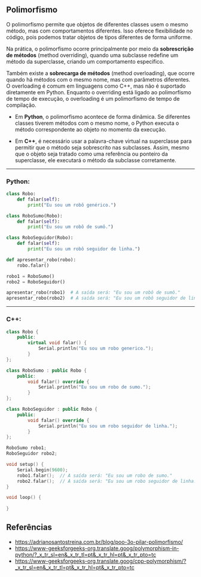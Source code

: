## Polimorfismo

O polimorfismo permite que objetos de diferentes classes usem o mesmo método, mas com comportamentos diferentes. Isso oferece flexibilidade no código, pois podemos tratar objetos de tipos diferentes de forma uniforme.

Na prática, o polimorfismo ocorre principalmente por meio da **sobrescrição de métodos** (method overriding), quando uma subclasse redefine um método da superclasse, criando um comportamento específico.

Também existe a **sobrecarga de métodos** (method overloading), que ocorre quando há métodos com o mesmo nome, mas com parâmetros diferentes. O overloading é comum em linguagens como C++, mas não é suportado diretamente em Python. Enquanto o overriding está ligado ao polimorfismo de tempo de execução, o overloading é um polimorfismo de tempo de compilação.

- Em **Python**, o polimorfismo acontece de forma dinâmica. Se diferentes classes tiverem métodos com o mesmo nome, o Python executa o método correspondente ao objeto no momento da execução.

- Em **C++**, é necessário usar a palavra-chave virtual  na superclasse para permitir que o método seja sobrescrito nas subclasses. Assim, mesmo que o objeto seja tratado como uma referência ou ponteiro da superclasse, ele executará o método da subclasse corretamente.

---

### Python:

```python
class Robo:
    def falar(self):
        print("Eu sou um robô genérico.")

class RoboSumo(Robo):
    def falar(self):
        print("Eu sou um robô de sumô.")

class RoboSeguidor(Robo):
    def falar(self):
        print("Eu sou um robô seguidor de linha.")

def apresentar_robo(robo):
    robo.falar()

robo1 = RoboSumo()
robo2 = RoboSeguidor()

apresentar_robo(robo1)  # A saída será: "Eu sou um robô de sumô."
apresentar_robo(robo2)  # A saída será: "Eu sou um robô seguidor de linha."
```

---

### C++:

```cpp
class Robo {
    public:
        virtual void falar() {
            Serial.println("Eu sou um robo generico.");
        }
};

class RoboSumo : public Robo {
    public:
        void falar() override {
            Serial.println("Eu sou um robo de sumo.");
        }
};

class RoboSeguidor : public Robo {
    public:
        void falar() override {
            Serial.println("Eu sou um robo seguidor de linha.");
        }
};

RoboSumo robo1;
RoboSeguidor robo2;

void setup() {
    Serial.begin(9600);
    robo1.falar();  // A saída será: "Eu sou um robo de sumo."
    robo2.falar();  // A saída será: "Eu sou um robo seguidor de linha."
}

void loop() {
  
}
```

## Referências

- https://adrianosantostreina.com.br/blog/poo-3o-pilar-polimorfismo/ 
- https://www-geeksforgeeks-org.translate.goog/polymorphism-in-python/?_x_tr_sl=en&_x_tr_tl=pt&_x_tr_hl=pt&_x_tr_pto=tc
- https://www-geeksforgeeks-org.translate.goog/cpp-polymorphism/?_x_tr_sl=en&_x_tr_tl=pt&_x_tr_hl=pt&_x_tr_pto=tc 

 

